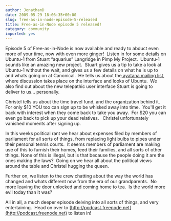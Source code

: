 ```yaml
---
author: JonathanD
date: 2009-05-29 18:06:35+00:00
slug: free-as-in-node-episode-5-released
title: Free-as-in-Node episode 5 released!
category: community
imported: yes
---
```

Episode 5 of Free-as-in-Node is now available and ready to abduct even more of your time, now with even more ginger!  Listen in for some details on Ubuntu-1 from Stuart “aquarius” Langridge in Pimp My Project.  Ubuntu-1 sounds like an amazing new project.  Stuart gives us a tip to take a look at Ubuntu-1 without the wait, and gives us a few details on what he is up to and whats going on at Canonical.  He tells us about the[ ayatana mailing list](https://lists.launchpad.net/ayatana), where discussion takes place on the interface and looks of Ubuntu.  We also find out about the new telepathic user interface Stuart is going to deliver to us... personally.

Christel tells us about the time travel fund, and the organization behind it.  For only $10 YOU too can sign up to be whisked away into time.  You'll get it back with interest when they come back to take you away.  For $20 you can even go back to pick up your dead relatives.   Christel unfortunately vanished moments after signing up.

In this weeks political rant we hear about expenses filed by members of parliament for all sorts of things, from replacing light bulbs to pipes under their personal tennis courts.  It seems members of parliament are making use of this to furnish their homes, feed their families, and all sorts of other things. None of this is illegal, but is that because the people doing it are the ones making the laws?  Going on we hear all about the political views around the table and Christel hugging the queen.

Further on, we listen to the crew chatting about the way the world has changed and whats different now from the era of our grandparents.  No more leaving the door unlocked and coming home to tea.  Is the world more evil today than it was?

All in all, a much deeper episode delving into all sorts of things, and very entertaining.  Head on over to [http://podcast.freenode.net](http://podcast.freenode.net) to listen in!
